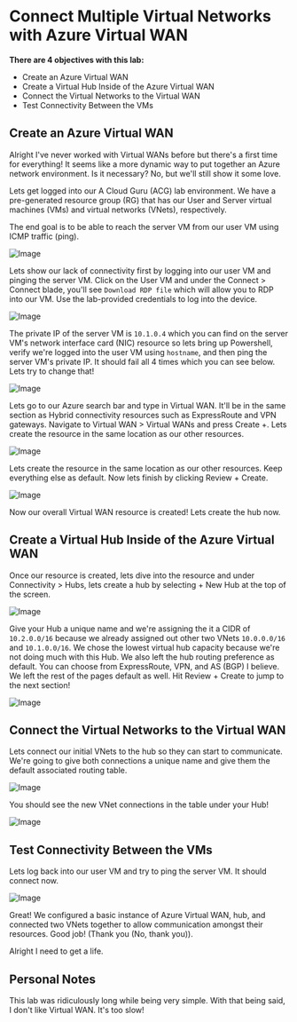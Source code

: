 # Connect Multiple Virtual Networks with Azure Virtual WAN

**There are 4 objectives with this lab:**
* Create an Azure Virtual WAN
* Create a Virtual Hub Inside of the Azure Virtual WAN
* Connect the Virtual Networks to the Virtual WAN
* Test Connectivity Between the VMs



## Create an Azure Virtual WAN

Alright I've never worked with Virtual WANs before but there's a first time for everything! It seems like a more dynamic way to put together an Azure network environment. Is it necessary? No, but we'll still show it some love. 

Lets get logged into our A Cloud Guru (ACG) lab environment. We have a pre-generated resource group (RG) that has our User and Server virtual machines (VMs) and virtual networks (VNets), respectively. 

The end goal is to be able to reach the server VM from our user VM using ICMP traffic (ping). 

![Image](AzureVWAN1.png) 


Lets show our lack of connectivity first by logging into our user VM and pinging the server VM. Click on the User VM and under the Connect > Connect blade, you'll see `Download RDP file` which will allow you to RDP into our VM. Use the lab-provided credentials to log into the device. 

![Image](AzureVWAN2.png) 


The private IP of the server VM is `10.1.0.4` which you can find on the server VM's network interface card (NIC) resource so lets bring up Powershell, verify we're logged into the user VM using `hostname`, and then ping the server VM's private IP. It should fail all 4 times which you can see below. Lets try to change that!

![Image](AzureVWAN3.png) 

Lets go to our Azure search bar and type in Virtual WAN. It'll be in the same section as Hybrid connectivity resources such as ExpressRoute and VPN gateways. Navigate to Virtual WAN > Virtual WANs and press Create +. Lets create the resource in the same location as our other resources. 

![Image](AzureVWAN4.png) 

Lets create the resource in the same location as our other resources. Keep everything else as default. Now lets finish by clicking Review + Create. 

![Image](AzureVWAN5.png) 

Now our overall Virtual WAN resource is created! Lets create the hub now. 

## Create a Virtual Hub Inside of the Azure Virtual WAN

Once our resource is created, lets dive into the resource and under Connectivity > Hubs, lets create a hub by selecting + New Hub at the top of the screen. 

![Image](AzureVWAN6.png) 


Give your Hub a unique name and we're assigning the it a CIDR of `10.2.0.0/16` because we already assigned out other two VNets `10.0.0.0/16` and `10.1.0.0/16`. We chose the lowest virtual hub capacity because we're not doing much with this Hub. We also left the hub routing preference as default. You can choose from ExpressRoute, VPN, and AS (BGP) I believe. We left the rest of the pages default as well. Hit Review + Create to jump to the next section!

![Image](AzureVWAN7.png) 

## Connect the Virtual Networks to the Virtual WAN

Lets connect our initial VNets to the hub so they can start to communicate. We're going to give both connections a unique name and give them the default associated routing table. 

![Image](AzureVWAN8.png) 

You should see the new VNet connections in the table under your Hub!

![Image](AzureVWAN9.png) 

## Test Connectivity Between the VMs

Lets log back into our user VM and try to ping the server VM. It should connect now. 

![Image](AzureVWAN10.png) 

Great! We configured a basic instance of Azure Virtual WAN, hub, and connected two VNets together to allow communication amongst their resources. Good job! (Thank you (No, thank you)). 

Alright I need to get a life. 


## Personal Notes

This lab was ridiculously long while being very simple. With that being said, I don't like Virtual WAN. It's too slow!